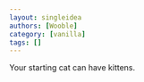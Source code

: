 ```yaml
---
layout: singleidea
authors: [Wooble]
category: [vanilla]
tags: []
---
```

Your starting cat can have kittens.
